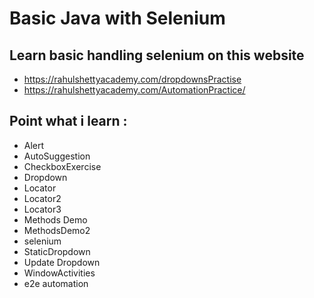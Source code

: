 # Basic Java with Selenium 

## Learn basic handling selenium on this website 
- https://rahulshettyacademy.com/dropdownsPractise
- https://rahulshettyacademy.com/AutomationPractice/
## Point what i learn :

- Alert
- AutoSuggestion
- CheckboxExercise
- Dropdown
- Locator
- Locator2
- Locator3
- Methods Demo
- MethodsDemo2
- selenium
- StaticDropdown
- Update Dropdown
- WindowActivities
- e2e automation
